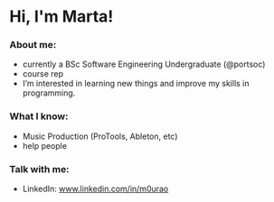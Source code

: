 # Hi, I'm Marta!

### About me:
- currently a BSc Software Engineering Undergraduate (@portsoc)
- course rep
- I’m interested in learning new things and improve my skills in programming.

### What I know:
- Music Production (ProTools, Ableton, etc)
- help people 

### Talk with me:
- LinkedIn: www.linkedin.com/in/m0urao



